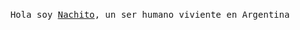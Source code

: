 <p align="center">
  <br>
  <samp>Hola soy <a href="https://github.com/asolden22">Nachito</a>, un ser humano viviente en Argentina</samp>
  <br>
  <img src="https://cdn.discordapp.com/attachments/860535351348690985/862128580674453504/-Render-_Yuna1.png" alt="" srcset="">
</p>
